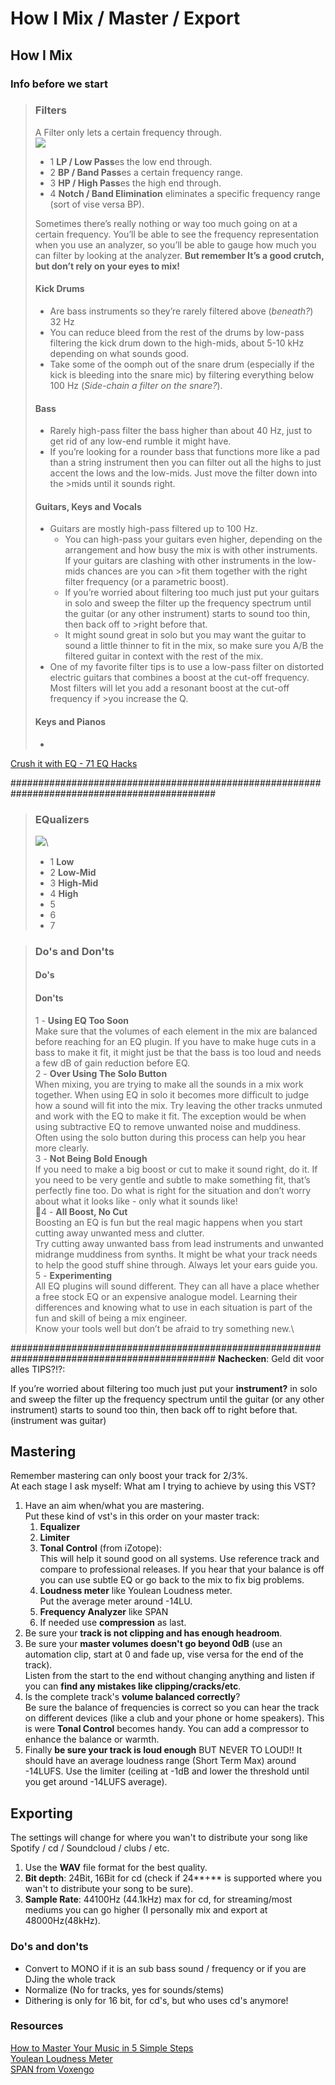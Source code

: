 # How I Mix / Master / Export

## How I Mix

### Info before we start

> ### Filters
> A Filter only lets a certain frequency through.\
> <img src="./img/Filters.png">
> - 1 **LP / Low Pass**es the low end through.
> - 2 **BP / Band Pass**es a certain frequency range.
> - 3 **HP / High Pass**es the high end through.
> - 4 **Notch / Band Elimination** eliminates a specific frequency range (sort of vise versa BP).
> 
> Sometimes there’s really nothing or way too much going on at a certain frequency. You’ll be able to see the frequency representation when you use an analyzer, so you’ll be able to gauge how much you can filter by looking at the analyzer.
**But remember It’s a good crutch, but don’t rely on your eyes to mix!**
>
> #### Kick Drums
>  - Are bass instruments so they’re rarely filtered above (_beneath?_) 32 Hz
>  - You can reduce bleed from the rest of the drums by low-pass filtering the kick drum down to the high-mids, about 5-10 kHz depending on what sounds good.
>  - Take some of the oomph out of the snare drum (especially if the kick is bleeding into the snare mic) by filtering everything below 100 Hz (_Side-chain a filter on the snare?_).
>
> #### Bass
>  - Rarely high-pass filter the bass higher than about 40 Hz, just to get rid of any low-end rumble it might have.
>  - If you’re looking for a rounder bass that functions more like a pad than a string instrument then you can filter out all the highs to just accent the lows and the low-mids. Just move the filter down into the >mids until it sounds right.
>
> #### Guitars, Keys and Vocals
>  - Guitars are mostly high-pass filtered up to 100 Hz.
>    - You can high-pass your guitars even higher, depending on the arrangement and how busy the mix is with other instruments. If your guitars are clashing with other instruments in the low-mids chances are you can >fit them together with the right filter frequency (or a parametric boost).
>    - If you’re worried about filtering too much just put your guitars in solo and sweep the filter up the frequency spectrum until the guitar (or any other instrument) starts to sound too thin, then back off to >right before that.
>    - It might sound great in solo but you may want the guitar to sound a little thinner to fit in the mix, so make sure you A/B the filtered guitar in context with the rest of  the mix.
>- One of my favorite filter tips is to use a low-pass filter on distorted electric guitars that combines a boost at the cut-off frequency. Most filters will let you add a resonant boost at the cut-off frequency if >you increase the Q.
>
> #### Keys and Pianos
>  - 
[Crush it with EQ - 71 EQ Hacks](https://github.com/ThijsWaalders/How-To-Music/blob/master/Mix%20Master%20and%20Export/How%20I%20mix%20and%20master/Crush-It-With-EQ-71-EQ-Hacks.pdf)




#############################################################################################
>### EQualizers
>
> <img src="./img/eq_chart.jpg">\
>
>  - 1 **Low**
>  - 2 **Low-Mid**
>  - 3 **High-Mid**
>  - 4 **High**
>  - 5
>  - 6
>  - 7

> ### Do's and Don'ts
> #### Do's
>
> #### Don'ts
> 1 - **Using EQ Too Soon**\
> Make sure that the volumes of each element in the mix are balanced before reaching for an EQ plugin. If you have to make huge cuts in a bass to make it fit, it might just be that the bass is too loud and needs a few dB of gain reduction before EQ.\
> 2 - **Over Using The Solo Button**\
> When mixing, you are trying to make all the sounds in a mix work together. When using EQ in solo it becomes more difficult to judge how a sound will fit into the mix. Try leaving the other tracks unmuted and work with the EQ to make it fit. The exception would be when using subtractive EQ to remove unwanted noise and muddiness. Often using the solo button during this process can help you hear more clearly.\
> 3 - **Not Being Bold Enough**\
> If you need to make a big boost or cut to make it sound right, do it. If you need to be very gentle and subtle to make something fit, that’s perfectly fine too. Do what is right for the situation and don’t worry about what it looks like - only what it sounds like!\
 4 - **All Boost, No Cut**\
> Boosting an EQ is fun but the real magic happens when you start cutting away unwanted mess and clutter.\
> Try cutting away unwanted bass from lead instruments and unwanted midrange muddiness from synths. It might be what your track needs to help the good stuff shine through. Always let your ears guide you.\
> 5 - **Experimenting**\
> All EQ plugins will sound different. They can all have a place whether a free stock EQ or an expensive analogue model. Learning their differences and knowing what to use in each situation is part of the fun and skill of being a mix engineer.\
> Know your tools well but don’t be afraid to try something new.\

#############################################################################################
**Nachecken**: Geld dit voor alles TIPS?!?:

If you’re worried about filtering too much just put your **instrument?** in solo and sweep the filter
up the frequency spectrum until the guitar (or any other instrument) starts to sound too
thin, then back off to right before that. (instrument was guitar)

## Mastering
Remember mastering can only boost your track for 2/3%.\
At each stage I ask myself: What am I trying to achieve by using this VST?
 1. Have an aim when/what you are mastering.\
Put these kind of vst's in this order on your master track:
    1. **Equalizer**
    2. **Limiter**
    3. **Tonal Control** (from iZotope):\
    This will help it sound good on all systems. Use reference track and compare to professional releases. If you hear that your balance is off you can use subtle EQ or go back to the mix to fix big problems.
    4. **Loudness meter** like Youlean Loudness meter.\
    Put the average meter around -14LU.
    5. **Frequency Analyzer** like SPAN
    6. If needed use **compression** as last.
2. Be sure your **track is not clipping and has enough headroom**.
3. Be sure your **master volumes doesn't go beyond 0dB** (use an automation clip, start at 0 and fade up, vise versa for the end of the track).\
   Listen from the start to the end without changing anything and listen if you can **find any mistakes like clipping/cracks/etc**.
4. Is the complete track's **volume balanced correctly**?\
   Be sure the balance of frequencies is correct so you can hear the track on different devices (like a club and your phone or home speakers). This is were **Tonal Control** becomes handy. You can add a compressor to enhance the balance or warmth.
5. Finally **be sure your track is loud enough** BUT NEVER TO LOUD!! It should have an average loudness range (Short Term Max) around -14LUFS. Use the limiter (ceiling at -1dB and lower the threshold until you get around -14LUFS average).


## Exporting
The settings will change for where you wan't to distribute your song like Spotify / cd / Soundcloud / clubs / etc.
1. Use the **WAV** file format for the best quality.
3. **Bit depth**: 24Bit, 16Bit for cd (check if 24**+** is supported where you wan't to distribute your song to be sure).
4. **Sample Rate**: 44100Hz (44.1kHz) max for cd, for streaming/most mediums you can go higher (I personally mix and export at 48000Hz(48kHz).

### Do's and don'ts
- Convert to MONO if it is an sub bass sound / frequency or if you are DJing the whole track
- Normalize (No for tracks, yes for sounds/stems)
- Dithering is only for 16 bit, for cd's, but who uses cd's anymore!

### Resources
[How to Master Your Music in 5 Simple Steps](https://www.youtube.com/watch?v=h-QCQiOkufc&t=0s&list=LL2HjwFFZ-oHlvYWr6Jaz7Tw&index=3)\
[Youlean Loudness Meter](ttps://www.youtube.com/redirect?v=h-QCQiOkufc&event=video_description&redir_token=ytwDKKsN-CCgvdP2Hc5esgiK1jF8MTUzMjk0NDY3NEAxNTMyODU4Mjc0&q=https%3A%2F%2Fyoulean.co%2Fyoulean-loudness-meter%2F)\
[SPAN from Voxengo](https://www.youtube.com/redirect?v=h-QCQiOkufc&event=video_description&redir_token=ytwDKKsN-CCgvdP2Hc5esgiK1jF8MTUzMjk0NDY3NEAxNTMyODU4Mjc0&q=https%3A%2F%2Fwww.voxengo.com%2Fproduct%2Fspan%2F)
